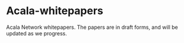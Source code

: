 # Acala-whitepapers
Acala Network whitepapers. The papers are in draft forms, and will be updated as we progress. 
